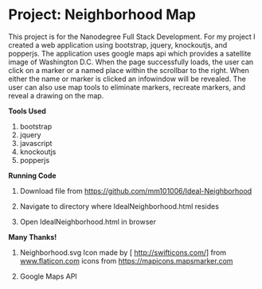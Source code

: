 # Project: Neighborhood Map

This project is for the Nanodegree Full Stack Development. For my project I created a web application using bootstrap, jquery, knockoutjs, and popperjs. The application uses google maps api which provides a satellite image of Washington D.C. When the page successfully loads, the user can click on a marker or a named place within the scrollbar to the right. When either the name or marker is clicked an infowindow will be revealed. The user can also use map tools to eliminate markers, recreate markers, and reveal a drawing on the map.

**Tools Used**

1. bootstrap
2. jquery
3. javascript
4. knockoutjs
5. popperjs

**Running Code** 

1. Download file from https://github.com/mm101006/Ideal-Neighborhood

2. Navigate to directory where IdealNeighborhood.html resides

3. Open IdealNeighborhood.html in browser

**Many Thanks!**

1. Neighborhood.svg Icon made by [ http://swifticons.com/] from www.flaticon.com icons from https://mapicons.mapsmarker.com

2. Google Maps API
